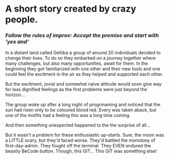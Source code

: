 # A short story created by crazy people.

### _Follow the rules of improv: Accept the premise and start with 'yes and'_

In a distant land called Geltiba a group of around 20 individuals decided to change their lives. To do so they embarked on a journey together where many challenges, but also many opportunities, await for them. In the beginning they got familiarized with one other and their new tools and one could feel the excitment in the air as they helped and supported each other.

But the excitment, jovial and somewhat naive attitude would soon give way for less dignified feelings as the first problems were just beyond the horizon...

The group woke up after a long night of progrmaming and noticed that the sun had risen only to be coloured blood red. Every was taken aback, but one of the misfits had a feeling this was a long time coming.

And then something unexpected happened to the the surprise of all...
 
But it wasn't a problem for these enthusiastic up-starts. Sure, the moon was a LITTLE scary, but they'd faced worse. They'd battled the monotony of first-day-admin. They fought off the terminal. They EVEN endured the beastly BeCode button. Though, this GIT... This GIT was something else! 
